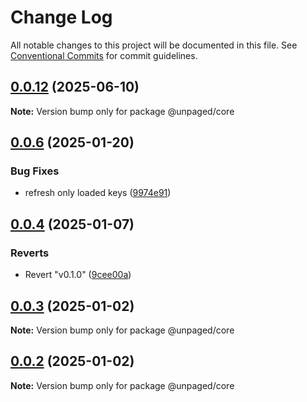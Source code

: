 # Change Log

All notable changes to this project will be documented in this file.
See [Conventional Commits](https://conventionalcommits.org) for commit guidelines.

## [0.0.12](https://github.com/Myshkouski/unpaged/compare/v0.0.11...v0.0.12) (2025-06-10)

**Note:** Version bump only for package @unpaged/core





## [0.0.6](https://github.com/Myshkouski/unpaged/compare/v0.0.5...v0.0.6) (2025-01-20)


### Bug Fixes

* refresh only loaded keys ([9974e91](https://github.com/Myshkouski/unpaged/commit/9974e9137fc88edcb31a0627a08e5b286cf22b6c))





## [0.0.4](https://github.com/Myshkouski/unpaged/compare/v0.1.0...v0.0.4) (2025-01-07)


### Reverts

* Revert "v0.1.0" ([9cee00a](https://github.com/Myshkouski/unpaged/commit/9cee00ae90086e8be7b353d85e55cfdd91bdb706))





## [0.0.3](https://github.com/Myshkouski/unpaged/compare/v0.0.2...v0.0.3) (2025-01-02)

**Note:** Version bump only for package @unpaged/core





## [0.0.2](https://github.com/Myshkouski/unpaged/compare/v0.0.1...v0.0.2) (2025-01-02)

**Note:** Version bump only for package @unpaged/core
